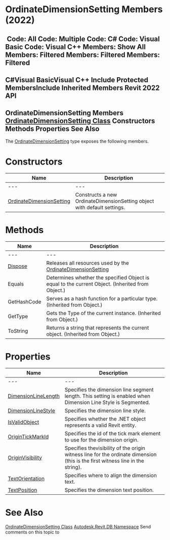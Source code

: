 # OrdinateDimensionSetting Members (2022)

﻿
 Code: All Code: Multiple Code: C# Code: Visual Basic Code: Visual C++  Members: Show All Members: Filtered Members: Filtered Members: Filtered   
---  
C#Visual BasicVisual C++
Include Protected MembersInclude Inherited Members
Revit 2022 API  
---  
OrdinateDimensionSetting Members  
[OrdinateDimensionSetting Class](d146dae8-f2d4-9102-201a-4756759410d0.md "OrdinateDimensionSetting Class") Constructors Methods Properties See Also  
---  
The [OrdinateDimensionSetting](d146dae8-f2d4-9102-201a-4756759410d0.md "OrdinateDimensionSetting Class") type exposes the following members.
# Constructors
| Name | Description |
| --- | --- |
| --- | --- | --- |
| [OrdinateDimensionSetting](ecce71c6-11d6-3d55-ab4c-d0b731b3322d.md "OrdinateDimensionSetting Constructor") | Constructs a new OrdinateDimensionSetting object with default settings. |

# Methods
| Name | Description |
| --- | --- |
| --- | --- | --- |
| [Dispose](e1714434-969d-9d87-89b2-b93597755138.md "Dispose Method") | Releases all resources used by the [OrdinateDimensionSetting](d146dae8-f2d4-9102-201a-4756759410d0.md "OrdinateDimensionSetting Class") |
| Equals | Determines whether the specified Object is equal to the current Object. (Inherited from Object.) |
| GetHashCode | Serves as a hash function for a particular type.  (Inherited from Object.) |
| GetType | Gets the Type of the current instance. (Inherited from Object.) |
| ToString | Returns a string that represents the current object. (Inherited from Object.) |

# Properties
| Name | Description |
| --- | --- |
| --- | --- | --- |
| [DimensionLineLength](90877d1c-da97-731f-ff27-d41fac9cbd29.md "DimensionLineLength Property") | Specifies the dimension line segment length. This setting is enabled when Dimension Line Style is Segmented. |
| [DimensionLineStyle](9a8ae63c-f2fd-8e48-3551-ac7d79139029.md "DimensionLineStyle Property") | Specifies the dimension line style. |
| [IsValidObject](ab60e1f9-b6d7-28d4-e568-e8a340f256b2.md "IsValidObject Property") | Specifies whether the .NET object represents a valid Revit entity. |
| [OriginTickMarkId](f957303b-719e-67c1-6caf-8ec9380da282.md "OriginTickMarkId Property") | Specifies the id of the tick mark element to use for the dimension origin. |
| [OriginVisibility](abba12a6-29a8-bdfe-164f-308bbb2129dd.md "OriginVisibility Property") | Specifies thevisibility of the origin witness line for the ordinate dimension (this is the first witness line in the string). |
| [TextOrientation](e5ae840a-d518-50e5-366f-280852e34079.md "TextOrientation Property") | Specifies where to align the dimension text. |
| [TextPosition](6defa5a8-9fc2-9fb0-b1fa-b527683afe71.md "TextPosition Property") | Specifies the dimension text position. |

# See Also
[OrdinateDimensionSetting Class](d146dae8-f2d4-9102-201a-4756759410d0.md "OrdinateDimensionSetting Class")
[Autodesk.Revit.DB Namespace](87546ba7-461b-c646-cbb1-2cb8f5bff8b2.md "Autodesk.Revit.DB Namespace")
Send comments on this topic to 